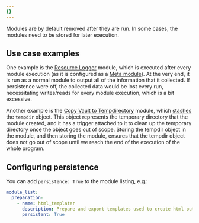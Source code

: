 ```yaml
---
{}
---
```

   
Modules are by default removed after they are run. In some cases, the modules need to be stored for later execution.   
   
## Use case examples   
One example is the [Resource Logger](../../../Configurations/Modules/Resource%20Logger.md) module, which is executed after every module execution (as it is configured as a [Meta module](../../../Configurations/Modules/Concepts/Meta%20module.md)). At the very end, it is run as a normal module to output all of the information that it collected. If persistence were off, the collected data would be lost every run, necessitating writes/reads for every module execution, which is a bit excessive.   
   
Another example is the [Copy Vault to Tempdirectory](../../../Configurations/Modules/Copy%20Vault%20to%20Tempdirectory.md) module, which [stashes](../../../Configurations/Modules/Concepts/Stashing.md) the `tempdir` object. This object represents the temporary directory that the module created, and it has a trigger attached to it to clean up the temporary directory once the object goes out of scope. Storing the tempdir object in the module, and then storing the module, ensures that the tempdir object does not go out of scope until we reach the end of the execution of the whole program.   
   
## Configuring persistence   
You can add `persistence: True` to the module listing, e.g.:   
   
``` yaml
module_list:
  preparation:
    - name: html_templater
      description: Prepare and export templates used to create html output.
      persistent: True
```
